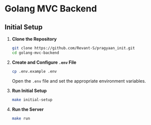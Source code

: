 # Golang MVC Backend

## Initial Setup

1. **Clone the Repository**
    ```sh
    git clone https://github.com/Revant-S/pragyaan_init.git
    cd golang-mvc-backend
    ```

2. **Create and Configure `.env` File**
    ```sh
    cp .env.example .env
    ```

    Open the `.env` file and set the appropriate environment variables.

3. **Run Initial Setup**
    ```sh
    make initial-setup
    ```

4. **Run the Server**
    ```sh
    make run
    ```

